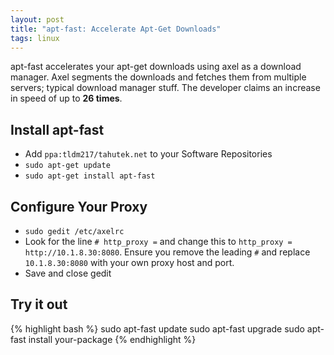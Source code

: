 ```yaml
--- 
layout: post
title: "apt-fast: Accelerate Apt-Get Downloads"
tags: linux
---
```


apt-fast accelerates your apt-get downloads using axel as a download manager.
Axel segments the downloads and fetches them from multiple servers; typical download manager
stuff. The developer claims an increase in speed of up to **26 times**.

## Install apt-fast

   * Add `ppa:tldm217/tahutek.net` to your Software Repositories
   * `sudo apt-get update`
   * `sudo apt-get install apt-fast`

## Configure Your Proxy

   * `sudo gedit /etc/axelrc`
   * Look for the line `# http_proxy =` and change this to `http_proxy = http://10.1.8.30:8080`.
     Ensure you remove the leading `#` and replace `10.1.8.30:8080` with your own proxy host
     and port.
   * Save and close gedit

## Try it out

{% highlight bash %}
sudo apt-fast update
sudo apt-fast upgrade
sudo apt-fast install your-package
{% endhighlight %}
